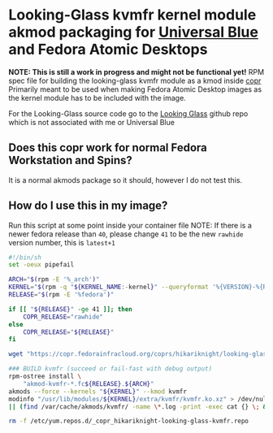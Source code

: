 # Looking-Glass kvmfr kernel module akmod packaging for [Universal Blue](https://ublue.it) and Fedora Atomic Desktops

**NOTE: This is still a work in progress and might not be functional yet!**
RPM spec file for building the looking-glass kvmfr module as a kmod inside [copr](https://copr.fedorainfracloud.org/coprs/hikariknight/looking-glass-kvmfr/)
Primarily meant to be used when making Fedora Atomic Desktop images as the kernel module has to be included with the image.

For the Looking-Glass source code go to the [Looking Glass](https://github.com/gnif/LookingGlass) github repo which is not associated with me or Universal Blue

## Does this copr work for normal Fedora Workstation and Spins?
It is a normal akmods package so it should, however I do not test this.

## How do I use this in my image?
Run this script at some point inside your container file
NOTE: If there is a newer fedora release than `40`, please change `41` to be the new `rawhide` version number, this is `latest+1`

```bash
#!/bin/sh
set -oeux pipefail

ARCH="$(rpm -E '%_arch')"
KERNEL="$(rpm -q "${KERNEL_NAME:-kernel}" --queryformat '%{VERSION}-%{RELEASE}.%{ARCH}')"
RELEASE="$(rpm -E '%fedora')"

if [[ "${RELEASE}" -ge 41 ]]; then
    COPR_RELEASE="rawhide"
else
    COPR_RELEASE="${RELEASE}"
fi

wget "https://copr.fedorainfracloud.org/coprs/hikariknight/looking-glass-kvmfr/repo/fedora-${COPR_RELEASE}/hikariknight-looking-glass-kvmfr-fedora-${COPR_RELEASE}.repo" -O /etc/yum.repos.d/_copr_hikariknight-looking-glass-kvmfr.repo

### BUILD kvmfr (succeed or fail-fast with debug output)
rpm-ostree install \
    "akmod-kvmfr-*.fc${RELEASE}.${ARCH}"
akmods --force --kernels "${KERNEL}" --kmod kvmfr
modinfo "/usr/lib/modules/${KERNEL}/extra/kvmfr/kvmfr.ko.xz" > /dev/null \
|| (find /var/cache/akmods/kvmfr/ -name \*.log -print -exec cat {} \; && exit 1)

rm -f /etc/yum.repos.d/_copr_hikariknight-looking-glass-kvmfr.repo
```
